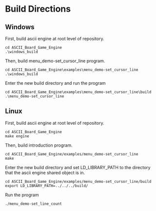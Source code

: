 # Build Directions

## Windows

First, build ascii engine at root level of repository.
```
cd ASCII_Board_Game_Engine
.\windows_build
```

Then, build menu_demo-set_cursor_line program.
```
cd ASCII_Board_Game_Engine\examples\menu_demo-set_cursor_line
.\windows_build
```

Enter the new build directory and run the program
```
cd ASCII_Board_Game_Engine\examples\menu_demo-set_cursor_line\build
.\menu_demo-set_cursor_line
```

## Linux

First, build ascii engine at root level of repository.
```
cd ASCII_Board_Game_Engine
make engine
```

Then, build introduction program.
```
cd ASCII_Board_Game_Engine/examples/menu_demo-set_cursor_line
make
```

Enter the new build directory and set LD_LIBRARY_PATH to the directory that the ascii engine shared object is in.
```
cd ASCII_Board_Game_Engine/examples/menu_demo-set_cursor_line/build
export LD_LIBRARY_PATH=../../../build/
```

Run the program
```
./menu_demo-set_line_count
```